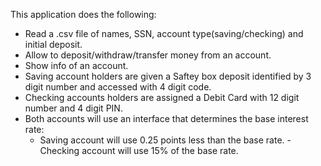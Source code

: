 This application does the following:
* Read a .csv file of names, SSN, account type(saving/checking) and initial deposit.
* Allow to deposit/withdraw/transfer money from an account.
* Show info of an account.
* Saving account holders are given a Saftey box deposit identified by 3 digit number and accessed with 4 digit code.
* Checking accounts holders are assigned a Debit Card with 12 digit number and 4 digit PIN.
* Both accounts will use an interface that determines the base interest rate:
  - Saving account will use 0.25 points less than the base rate.
   -Checking account will use 15% of the base rate.
